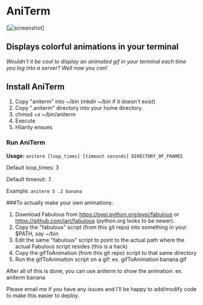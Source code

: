 # AniTerm

[![screenshot](https://github.com/kristoffer-marshall/AniTerm/raw/master/screenshot-zoidberg.gif)]

## Displays colorful animations in your terminal
*Wouldn't it be cool to display an animated gif in your terminal each time you log into a server? Well now you can!*

## Install AniTerm
1. Copy "aniterm" into ~/bin (mkdir ~/bin if it doesn't exist)
2. Copy ".aniterm" directory into your home directory.
3. chmod +x ~/bin/aniterm
4. Execute
5. Hilarity ensues

### Run AniTerm
**Usage:** `aniterm [loop_times] [timeout seconds] DIRECTORY_OF_FRAMES`

Default loop_times: 3

Default timeout: .1

Example: `aniterm 5 .2 banana`


###To actually make your own animations:
1. Download Fabulous from https://pypi.python.org/pypi/fabulous or https://github.com/jart/fabulous (python.org looks to be newer).
2. Copy the "fabulous" script (from this git repo) into something in your $PATH, say ~/bin
3. Edit the same "fabulous" script to point to the actual path where the actual Fabulous script resides (this is a hack)
4. Copy the gifToAnimation (from this git repo) script to that same directory
5. Run the gifToAnimation script on a gif: ex. gifToAnimation banana.gif

After all of this is done, you can use aniterm to show the animation: ex. aniterm banana

Please email me if you have any issues and I'll be happy to add/modify code to make this easier to deploy.
